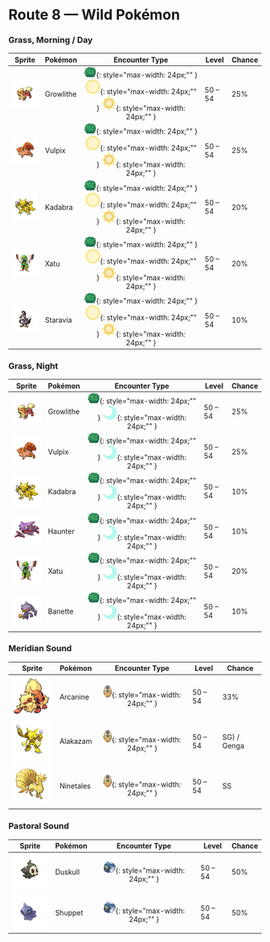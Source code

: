 # Route 8 — Wild Pokémon

### Grass, Morning / Day

| Sprite | Pokémon | Encounter Type | Level | Chance |
|:------:|---------|:--------------:|-------|--------|
| ![Growlithe](../../assets/sprites/growlithe/front.gif "It has a brave and trustworthy nature. It fearlessly stands up to bigger and stronger foes.") | Growlithe | ![Grass](../../assets/encounter_types/grass.png "Grass"){: style="max-width: 24px;"" } ![Morning](../../assets/encounter_types/morning.png "Morning"){: style="max-width: 24px;"" } ![Day](../../assets/encounter_types/day.png "Day"){: style="max-width: 24px;"" } | 50 – 54 | 25% |
| ![Vulpix](../../assets/sprites/vulpix/front.gif "As it develops, its single white tail gains color and splits into six. It is quite warm and cuddly.") | Vulpix | ![Grass](../../assets/encounter_types/grass.png "Grass"){: style="max-width: 24px;"" } ![Morning](../../assets/encounter_types/morning.png "Morning"){: style="max-width: 24px;"" } ![Day](../../assets/encounter_types/day.png "Day"){: style="max-width: 24px;"" } | 50 – 54 | 25% |
| ![Kadabra](../../assets/sprites/kadabra/front.gif "It possesses strong spiritual power. The more danger it faces, the stronger its psychic power.") | Kadabra | ![Grass](../../assets/encounter_types/grass.png "Grass"){: style="max-width: 24px;"" } ![Morning](../../assets/encounter_types/morning.png "Morning"){: style="max-width: 24px;"" } ![Day](../../assets/encounter_types/day.png "Day"){: style="max-width: 24px;"" } | 50 – 54 | 20% |
| ![Xatu](../../assets/sprites/xatu/front.gif "They say that it stays still and quiet because it is seeing both the past and future at the same time.") | Xatu | ![Grass](../../assets/encounter_types/grass.png "Grass"){: style="max-width: 24px;"" } ![Morning](../../assets/encounter_types/morning.png "Morning"){: style="max-width: 24px;"" } ![Day](../../assets/encounter_types/day.png "Day"){: style="max-width: 24px;"" } | 50 – 54 | 20% |
| ![Staravia](../../assets/sprites/staravia/front.gif "They maintain huge flocks, although fierce scuffles break out between various flocks.") | Staravia | ![Grass](../../assets/encounter_types/grass.png "Grass"){: style="max-width: 24px;"" } ![Morning](../../assets/encounter_types/morning.png "Morning"){: style="max-width: 24px;"" } ![Day](../../assets/encounter_types/day.png "Day"){: style="max-width: 24px;"" } | 50 – 54 | 10% |

### Grass, Night

| Sprite | Pokémon | Encounter Type | Level | Chance |
|:------:|---------|:--------------:|-------|--------|
| ![Growlithe](../../assets/sprites/growlithe/front.gif "It has a brave and trustworthy nature. It fearlessly stands up to bigger and stronger foes.") | Growlithe | ![Grass](../../assets/encounter_types/grass.png "Grass"){: style="max-width: 24px;"" } ![Night](../../assets/encounter_types/night.png "Night"){: style="max-width: 24px;"" } | 50 – 54 | 25% |
| ![Vulpix](../../assets/sprites/vulpix/front.gif "As it develops, its single white tail gains color and splits into six. It is quite warm and cuddly.") | Vulpix | ![Grass](../../assets/encounter_types/grass.png "Grass"){: style="max-width: 24px;"" } ![Night](../../assets/encounter_types/night.png "Night"){: style="max-width: 24px;"" } | 50 – 54 | 25% |
| ![Kadabra](../../assets/sprites/kadabra/front.gif "It possesses strong spiritual power. The more danger it faces, the stronger its psychic power.") | Kadabra | ![Grass](../../assets/encounter_types/grass.png "Grass"){: style="max-width: 24px;"" } ![Night](../../assets/encounter_types/night.png "Night"){: style="max-width: 24px;"" } | 50 – 54 | 10% |
| ![Haunter](../../assets/sprites/haunter/front.gif "In total darkness, where nothing is visible, HAUNTER lurks, silently stalking its next victim.") | Haunter | ![Grass](../../assets/encounter_types/grass.png "Grass"){: style="max-width: 24px;"" } ![Night](../../assets/encounter_types/night.png "Night"){: style="max-width: 24px;"" } | 50 – 54 | 10% |
| ![Xatu](../../assets/sprites/xatu/front.gif "They say that it stays still and quiet because it is seeing both the past and future at the same time.") | Xatu | ![Grass](../../assets/encounter_types/grass.png "Grass"){: style="max-width: 24px;"" } ![Night](../../assets/encounter_types/night.png "Night"){: style="max-width: 24px;"" } | 50 – 54 | 20% |
| ![Banette](../../assets/sprites/banette/front.gif "This Pokémon developed from an abandoned doll that amassed a grudge. It is seen in dark alleys.") | Banette | ![Grass](../../assets/encounter_types/grass.png "Grass"){: style="max-width: 24px;"" } ![Night](../../assets/encounter_types/night.png "Night"){: style="max-width: 24px;"" } | 50 – 54 | 10% |

### Meridian Sound

| Sprite | Pokémon | Encounter Type | Level | Chance |
|:------:|---------|:--------------:|-------|--------|
| ![Arcanine](../../assets/sprites/arcanine/front.gif "This legendary Chinese Pokémon is considered magnificent. Many people are enchanted by its grand mane.") | Arcanine | ![Meridian Sound](../../assets/encounter_types/meridian_sound.png "Meridian Sound"){: style="max-width: 24px;"" } | 50 – 54 | 33% |
| ![Alakazam](../../assets/sprites/alakazam/front.gif "Closing both its eyes heightens all its other senses. This enables it to use its abilities to their extremes.") | Alakazam | ![Meridian Sound](../../assets/encounter_types/meridian_sound.png "Meridian Sound"){: style="max-width: 24px;"" } | 50 – 54 | SG) / Genga |
| ![Ninetales](../../assets/sprites/ninetales/front.gif "Some legends claim that each of its nine tails has its own unique type of special mystical power.") | Ninetales | ![Meridian Sound](../../assets/encounter_types/meridian_sound.png "Meridian Sound"){: style="max-width: 24px;"" } | 50 – 54 | SS |

### Pastoral Sound

| Sprite | Pokémon | Encounter Type | Level | Chance |
|:------:|---------|:--------------:|-------|--------|
| ![Duskull](../../assets/sprites/duskull/front.gif "If it finds bad children who won’t listen to their parents, it will spirit them away--or so it’s said.") | Duskull | ![Pastoral Sound](../../assets/encounter_types/pastoral_sound.png "Pastoral Sound"){: style="max-width: 24px;"" } | 50 – 54 | 50% |
| ![Shuppet](../../assets/sprites/shuppet/front.gif "It uses its horn to feed on envy and malice, or so it’s said. It’s very active at night.") | Shuppet | ![Pastoral Sound](../../assets/encounter_types/pastoral_sound.png "Pastoral Sound"){: style="max-width: 24px;"" } | 50 – 54 | 50% |

